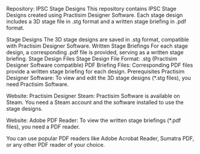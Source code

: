 Repository: IPSC Stage Designs
This repository contains IPSC Stage Designs created using Practisim Designer Software. Each stage design includes a 3D stage file in .stg format and a written stage briefing in .pdf format.

Stage Designs
The 3D stage designs are saved in .stg format, compatible with Practisim Designer Software.
Written Stage Briefings
For each stage design, a corresponding .pdf file is provided, serving as a written stage briefing.
Stage Design Files
Stage Design File Format: .stg (Practisim Designer Software compatible)
PDF Briefing Files: Corresponding PDF files provide a written stage briefing for each design.
Prerequisites
Practisim Designer Software: To view and edit the 3D stage designs (*.stg files), you need Practisim Software.

Website: Practisim Designer
Steam: Practisim Software is available on Steam. You need a Steam account and the software installed to use the stage designs.

Website: Adobe
PDF Reader: To view the written stage briefings (*.pdf files), you need a PDF reader.

You can use popular PDF readers like Adobe Acrobat Reader, Sumatra PDF, or any other PDF reader of your choice.
